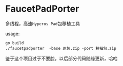 # FaucetPadPorter

多线程，高速`Hyperos Pad`包移植工具

usage:

```shell
go build
./faucetpadporter  -base 原包.zip -port 移植包.zip
```
鉴于这个项目过于不要脸，以后部分代码随缘更新，哈哈